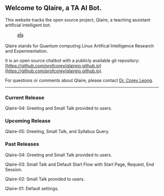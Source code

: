 ## Welcome to Qlaire, a TA AI Bot.

This website tracks the open source project, Qlaire, a teaching assistant artificial intelligent bot.

<p align="left">
<figure>
    <img src="/robot.png" width="20" height="20" alt="Qlaire">
</figure>
<figcaption>Qlaire stands for Quantum computing Linux Artifical Intelligence Research and Experimentation.
</figcaption>
</p>

It is an open source chatbot with a publicly available git repository: [https://github.com/profcorey/qlaireio.github.io](https://github.com/profcorey/qlaireio.github.io). 

For questions or comments about Qlaire, please contact [Dr. Corey Leong](https://github.com/profcorey).

---

### Current Release
Qlaire-04: Greeting and Small Talk provided to users.

### Upcoming Release
Qlaire-05: Greeting, Small Talk, and Syllabus Query.

### Past Releases

Qlaire-04: Greeting and Small Talk provided to users.

Qlaire-03: Small Talk and Default Start Flow with Start Page, Request, End Session.

Qlaire-02: Small Talk provided to users.

Qlaire-01: Default settings.
